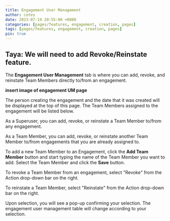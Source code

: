 ```yaml
---
title: Engagement User Management
author: cotes
date: 2023-07-19 20:55:00 +0800
categories: [pages/features, engagement, creation, pages]
tags: [pages/features, engagement, creation, pages]
pin: true
---
```


## Taya: We will need to add Revoke/Reinstate feature. 

The **Engagement User Management** tab is where you can add, revoke, and reinstate Team Members directly to/from an engagement.  

**insert image of engagement UM page**

The person creating the engagement and the date that it was created will be displayed at the top of this page. The Team Members assigned to the engagement will be listed below. 

As a Superuser, you can add, revoke, or reinstate a Team Member to/from any engagement.  

As a Team Member, you can add, revoke, or reinstate another Team Member to/from engagements that you are already assigned to.  

To add a new Team Member to an Engagement, click the **Add Team Member** button and start typing the name of the Team Member you want to add. Select the Team Member and click the **Save** button.

To revoke a Team Member from an engagement, select "Revoke" from the Action drop-down bar on the right.  

To reinstate a Team Member, select "Reinstate" from the Action drop-down bar on the right.  

Upon selection, you will see a pop-up confirming your selection. The engagement user management table will change according to your selection. 

